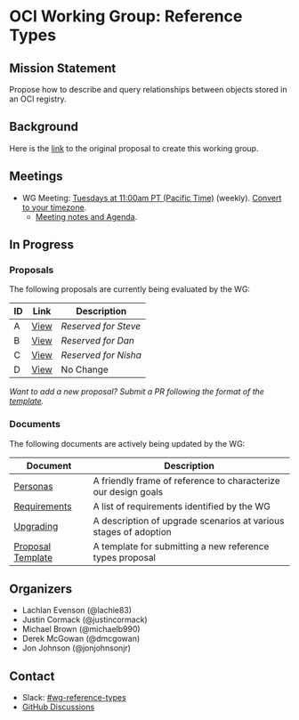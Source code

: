 # OCI Working Group: Reference Types

## Mission Statement

Propose how to describe and query relationships between objects stored in an OCI registry.

## Background

Here is the [link](https://github.com/opencontainers/tob/blob/main/proposals/wg-reference-types.md)
to the original proposal to create this working group.

## Meetings

* WG Meeting: [Tuesdays at 11:00am PT (Pacific Time)](https://zoom.us/j/92128676364) (weekly). [Convert to your timezone](https://dateful.com/convert/pt-pacific-time?t=11am).
  * [Meeting notes and Agenda](https://docs.google.com/document/d/1SVOWQTowigXzbYdorzfa7tMmrcm91yK12LvSONqziJY/edit).

## In Progress

### Proposals

The following proposals are currently being evaluated by the WG:

| ID | Link                              | Description            |
| -- | --------------------------------- | ---------------------- |
| A  | [View](./proposals/PROPOSAL_A.md) | *Reserved for Steve*   |
| B  | [View](./proposals/PROPOSAL_B.md) | *Reserved for Dan*     |
| C  | [View](./proposals/PROPOSAL_C.md) | *Reserved for Nisha*   |
| D  | [View](./proposals/PROPOSAL_D.md) | No Change              |

*Want to add a new proposal? Submit a PR following the format of the
[template](./docs/TEMPLATE.md).*

### Documents

The following documents are actively being updated by the WG:

| Document                                | Description                                                      |
| --------------------------------------- | ---------------------------------------------------------------- |
| [Personas](./docs/PERSONAS.md)          | A friendly frame of reference to characterize our design goals   |
| [Requirements](./docs/REQUIREMENTS.md)  | A list of requirements identified by the WG                      |
| [Upgrading](./docs/UPGRADING.md)        | A description of upgrade scenarios at various stages of adoption |
| [Proposal Template](./docs/TEMPLATE.md) | A template for submitting a new reference types proposal         |

## Organizers

* Lachlan Evenson (@lachie83)
* Justin Cormack (@justincormack)
* Michael Brown (@michaelb990)
* Derek McGowan (@dmcgowan)
* Jon Johnson (@jonjohnsonjr)

## Contact
- Slack: [#wg-reference-types](https://opencontainers.slack.com/messages/wg-api-expression)
- [GitHub Discussions](https://github.com/opencontainers/wg-reference-types/discussions)
